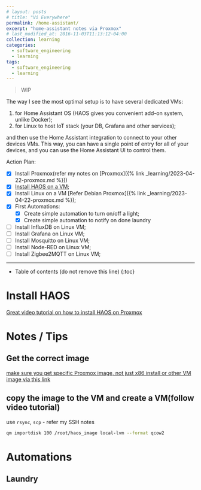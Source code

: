 ```yaml
---
# layout: posts
# title: "Vi Everywhere"
permalink: /home-assistant/
excerpt: "home-assistant notes via Proxmox"
# last_modified_at: 2016-11-03T11:13:12-04:00
collection: learning
categories:
  - software_engineering
  - learning
tags:
  - software_engineering
  - learning
---
```


> WIP

The way I see the most optimal setup is to have several dedicated VMs:
1. for Home Assistant OS (HAOS gives you convenient add-on system, unlike Docker);
1. for Linux to host IoT stack (your DB, Grafana and other services);

and then use the Home Assistant integration to connect to your other devices VMs. This way, you can have a single point of entry for all of your devices, and you can use the Home Assistant UI to control them.

Action Plan:
- [x] Install Proxmox(refer my notes on [Proxmox]({% link _learning/2023-04-22-proxmox.md %}))
- [x] [Install HAOS on a VM](#install-haos);
- [x] Install Linux on a VM [Refer Debian Proxmox]({% link _learning/2023-04-22-proxmox.md %});
- [x] First Automations:
  - [x] Create simple automation to turn on/off a light;
  - [x] Create simple automation to notify on done laundry
- [ ] Install InfluxDB on Linux VM;
- [ ] Install Grafana on Linux VM;
- [ ] Install Mosquitto on Linux VM;
- [ ] Install Node-RED on Linux VM;
- [ ] Install Zigbee2MQTT on Linux VM;

---

* Table of contents (do not remove this line)
{:toc}

# Install HAOS

[Great video tutorial on how to install HAOS on Proxmox](https://www.youtube.com/watch?app=desktop&v=1Un4zJJWUTE)

# Notes / Tips
## Get the correct image

[make sure you get specific Proxmox image, not just x86 install or other VM image via this link](https://www.home-assistant.io/installation/alternative)

## copy the image to the VM and create a VM(follow video tutorial)
use `rsync`, `scp` - refer my SSH notes

```sh
qm importdisk 100 /root/haos_image local-lvm --format qcow2
```

# Automations

## Laundry
